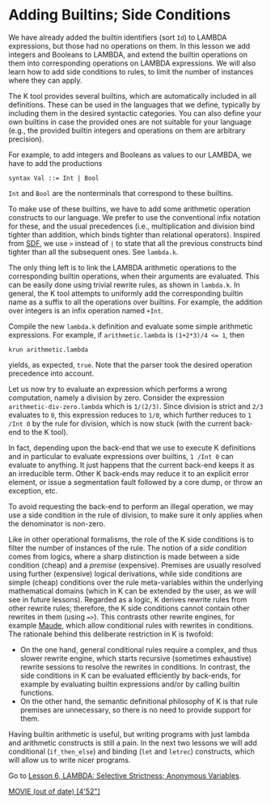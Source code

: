 <!-- Copyright (c) 2012-2019 K Team. All Rights Reserved. -->

# Adding Builtins; Side Conditions

We have already added the builtin identifiers (sort `Id`) to LAMBDA expressions,
but those had no operations on them.  In this lesson we add integers and
Booleans to LAMBDA, and extend the builtin operations on them into
corresponding operations on LAMBDA expressions.  We will also learn how to add
side conditions to rules, to limit the number of instances where they can
apply.

The K tool provides several builtins, which are automatically included in all
definitions.  These can be used in the languages that we define, typically by
including them in the desired syntactic categories.  You can also define your
own builtins in case the provided ones are not suitable for your language
(e.g., the provided builtin integers and operations on them are arbitrary
precision).

For example, to add integers and Booleans as values to our LAMBDA, we have to
add the productions

    syntax Val ::= Int | Bool

`Int` and `Bool` are the nonterminals that correspond to these builtins.

To make use of these builtins, we have to add some arithmetic operation
constructs to our language.  We prefer to use the conventional infix notation
for these, and the usual precedences (i.e., multiplication and division bind
tighter than addition, which binds tighter than relational operators).
Inspired from [SDF](http://www.syntax-definition.org/), we use `>` instead of
`|` to state that all the previous constructs bind tighter than all the
subsequent ones.  See `lambda.k`.

The only thing left is to link the LAMBDA arithmetic operations to the
corresponding builtin operations, when their arguments are evaluated.
This can be easily done using trivial rewrite rules, as shown in `lambda.k`.
In general, the K tool attempts to uniformly add the corresponding builtin
name as a suffix to all the operations over builtins.  For example, the
addition over integers is an infix operation named `+Int`.

Compile the new `lambda.k` definition and evaluate some simple arithmetic
expressions.  For example, if `arithmetic.lambda` is `(1+2*3)/4 <= 1`, then

    krun arithmetic.lambda

yields, as expected, `true`.  Note that the parser took the desired operation
precedence into account.

Let us now try to evaluate an expression which performs a wrong computation,
namely a division by zero.  Consider the expression `arithmetic-div-zero.lambda`
which is `1/(2/3)`.  Since division is strict and `2/3` evaluates to `0`, this
expression reduces to `1/0`, which further reduces to `1 /Int 0` by the rule for
division, which is now stuck (with the current back-end to the K tool).

In fact, depending upon the back-end that we use to execute K definitions and
in particular to evaluate expressions over builtins, `1 /Int 0` can evaluate to
anything.  It just happens that the current back-end keeps it as an
irreducible term.  Other K back-ends may reduce it to an explicit error
element, or issue a segmentation fault followed by a core dump, or throw an
exception, etc.

To avoid requesting the back-end to perform an illegal operation, we may use a
side condition in the rule of division, to make sure it only applies when the
denominator is non-zero.

Like in other operational formalisms, the role of the K side
conditions is to filter the number of instances of the rule.  The notion
of a *side condition* comes from logics, where a sharp distinction is made
between a side condition (cheap) and a *premise* (expensive).  Premises are
usually resolved using further (expensive) logical derivations, while side
conditions are simple (cheap) conditions over the rule meta-variables within
the underlying mathematical domains (which in K can be extended by the user,
as we will see in future lessons).  Regarded as a logic, K derives rewrite
rules from other rewrite rules; therefore, the K side conditions cannot
contain other rewrites in them (using `=>`).  This contrasts other rewrite
engines, for example [Maude](http://maude.cs.illinois.edu/), which
allow conditional rules with rewrites in conditions.
The rationale behind this deliberate restriction in K is twofold:
- On the one hand, general conditional rules require a complex, and thus slower
rewrite engine, which starts recursive (sometimes exhaustive) rewrite sessions
to resolve the rewrites in conditions.  In contrast, the side conditions in K
can be evaluated efficiently by back-ends, for example by evaluating builtin
expressions and/or by calling builtin functions.
- On the other hand, the semantic definitional philosophy of K is that rule
premises are unnecessary, so there is no need to provide support for them.

Having builtin arithmetic is useful, but writing programs with just lambda
and arithmetic constructs is still a pain.  In the next two lessons we will
add conditional (`if_then_else`) and binding (`let` and `letrec`) constructs,
which will allow us to write nicer programs.

Go to [Lesson 6, LAMBDA: Selective Strictness; Anonymous Variables](../lesson_6/README.md).

[MOVIE (out of date) [4'52"]](https://youtu.be/T1aI04q3l9U)
